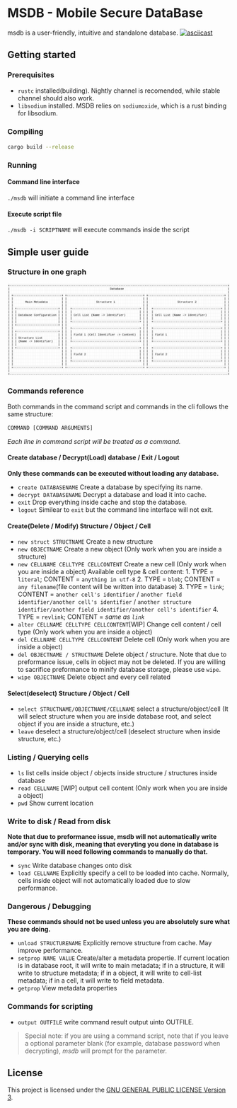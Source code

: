# MSDB - Mobile Secure DataBase
msdb is a user-friendly, intuitive and standalone database.
[![asciicast](https://asciinema.org/a/Fo3oAjaENzYZfuQfMC3RxiSPG.svg)](https://asciinema.org/a/Fo3oAjaENzYZfuQfMC3RxiSPG)
## Getting started
### Prerequisites
- `rustc` installed(building). Nightly channel is recomended, while stable channel should also work.
- `libsodium` installed. MSDB relies on `sodiumoxide`, which is a rust binding for libsodium.
### Compiling
```bash
cargo build --release
```
### Running
#### Command line interface
`./msdb` will initiate a command line interface
#### Execute script file
`./msdb -i SCRIPTNAME` will execute commands inside the script
## Simple user guide
### Structure in one graph
![structure](structure.png)
### Commands reference
Both commands in the command script and commands in the cli follows the same structure:
```bash
COMMAND [COMMAND ARGUMENTS]
```
*Each line in command script will be treated as a command.*
#### Create database / Decrypt(Load) database / Exit / Logout
**Only these commands can be executed without loading any database.**
- `create DATABASENAME`
    Create a database by specifying its name.
- `decrypt DATABASENAME`
    Decrypt a database and load it into cache.
- `exit`
    Drop everything inside cache and stop the database.
- `logout`
    Similear to `exit` but the command line interface will not exit.
#### Create(Delete / Modify) Structure / Object / Cell
- `new struct STRUCTNAME`
    Create a new structure
- `new OBJECTNAME`
    Create a new object (Only work when you are inside a structure)
- `new CELLNAME CELLTYPE CELLCONTENT`
    Create a new cell (Only work when you are inside a object)
    Available cell type & cell content:
        1. TYPE = `literal`; CONTENT = `anything in utf-8`
        2. TYPE = `blob`; CONTENT = `any filename`(file content will be written into database)
        3. TYPE = `link`; CONTENT = `another cell's identifier` / `another field identifier/another cell's identifier` / `another structure identifier/another field identifier/another cell's identifier`
        4. TYPE = `revlink`; CONTENT = *same as `link`*
- `alter CELLNAME CELLTYPE CELLCONTENT`[WIP]
    Change cell content / cell type (Only work when you are inside a object)
- `del CELLNAME CELLTYPE CELLCONTENT`
    Delete cell (Only work when you are inside a object)
- `del OBJECTNAME / STRUCTNAME`
    Delete object / structure. Note that due to preformance issue, cells in object may not be deleted. If you are willing to sacrifice preformance to minify database storage, please use `wipe`.
- `wipe OBJECTNAME`
    Delete object and every cell related
#### Select(deselect) Structure / Object / Cell
- `select STRUCTNAME/OBJECTNAME/CELLNAME`
    select a structure/object/cell (It will select structure when you are inside database root, and select object if you are inside a structure, etc.)
- `leave`
    deselect a structure/object/cell (deselect structure when inside structure, etc.)
### Listing / Querying cells
- `ls`
    list cells inside object / objects inside structure / structures inside database
- `read CELLNAME` [WIP]
    output cell content (Only work when you are inside a object)
- `pwd`
    Show current location
### Write to disk / Read from disk
**Note that due to preformance issue, msdb will not automatically write and/or sync with disk, meaning that everyting you done in database is temporary. You will need following commands to manually do that.**
- `sync`
    Write database changes onto disk
- `load CELLNAME`
    Explicitly specify a cell to be loaded into cache. Normally, cells inside object will not automatically loaded due to slow performance.
### Dangerous / Debugging
**These commands should not be used unless you are absolutely sure what you are doing.**
- `unload STRUCTURENAME`
    Explicitly remove structure from cache. May improve performance.
- `setprop NAME VALUE`
    Create/alter a metadata propertie. If current location is in database root, it will write to main metadata; if in a structure, it will write to structure metadata; if in a object, it will write to cell-list metadata; if in a cell, it will write to field metadata.
- `getprop`
    View metadata properties
### Commands for scripting
- `output OUTFILE`
    write command result output uinto OUTFILE.
> Special note: if you are using a command script, note that if you leave a optional parameter blank (for example, database password when decrypting), *msdb* will prompt for the parameter.
## License
This project is licensed under the [GNU GENERAL PUBLIC LICENSE Version 3](license).